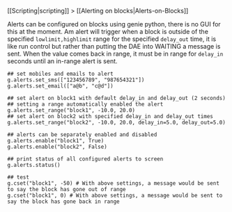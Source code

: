 [[Scripting|scripting]] > [[Alerting on blocks|Alerts-on-Blocks]]

Alerts can be configured on blocks using genie python, there is no GUI for this at the moment. Am alert will trigger when a block is outside of the specified `lowlimit,highlimit` range for the specified `delay_out` time, it is like run control but rather than putting the DAE into WAITING a message is sent. When the value comes back in range, it must be in range for `delay_in` seconds until an in-range alert is sent. 
```
## set mobiles and emails to alert
g.alerts.set_sms(["123456789", "987654321"])
g.alerts.set_email(["a@b", "c@d"])

## set alert on block1 with default delay_in and delay_out (2 seconds)
## setting a range automatically enabled the alert
g.alerts.set_range("block1", -10.0, 20.0)
## set alert on block2 with specified delay_in and delay_out times
g.alerts.set_range("block2", -10.0, 20.0, delay_in=5.0, delay_out=5.0)

## alerts can be separately enabled and disabled
g.alerts.enable("block1", True)
g.alerts.enable("block2", False)

## print status of all configured alerts to screen
g.alerts.status()

## test
g.cset("block1", -50) # With above settings, a message would be sent to say the block has gone out of range
g.cset("block1", 0) # With above settings, a message would be sent to say the block has gone back in range
```

